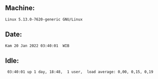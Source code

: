 ## Machine:
```
Linux 5.13.0-7620-generic GNU/Linux
```
## Date:
```
Kam 20 Jan 2022 03:40:01  WIB
```
## Idle:
```
 03:40:01 up 1 day, 18:48,  1 user,  load average: 0,00, 0,15, 0,19
```

